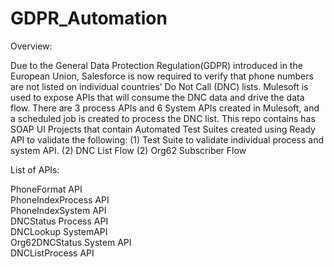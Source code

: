# GDPR_Automation

Overview:

Due to the General Data Protection Regulation(GDPR) introduced in the European Union, Salesforce is now required to verify that phone numbers are not listed on individual countries’ Do Not Call (DNC) lists. Mulesoft is used to expose APIs that will consume the DNC data and drive the data flow. There are 3 process APIs and 6 System APIs created in Mulesoft, and a scheduled job is created to process the DNC list.
This repo contains has SOAP UI Projects that contain Automated Test Suites created using Ready API to validate the following: (1) Test Suite to validate individual process and system API. (2) DNC List Flow (2) Org62 Subscriber Flow

List of APIs:

PhoneFormat API <br/>
PhoneIndexProcess API <br/>
PhoneIndexSystem API <br/>
DNCStatus Process API <br/>
DNCLookup SystemAPI <br/>
Org62DNCStatus System API <br/>
DNCListProcess API <br/>


